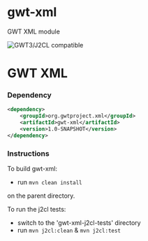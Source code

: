# gwt-xml
GWT XML module


![GWT3/J2CL compatible](https://img.shields.io/badge/GWT3/J2CL-compatible-brightgreen.svg)

# GWT XML

### Dependency

```xml
<dependency>
    <groupId>org.gwtproject.xml</groupId>
    <artifactId>gwt-xml</artifactId>
    <version>1.0-SNAPSHOT</version>
</dependency>
```

### Instructions
To build gwt-xml:

* run `mvn clean install`

on the parent directory.

To run the j2cl tests:

* switch to the 'gwt-xml-j2cl-tests' directory
* run `mvn j2cl:clean` & `mvn j2cl:test`

